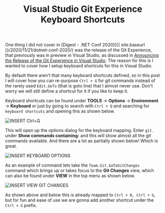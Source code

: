 ﻿---
layout: post
title: Visual Studio Git Experience Keyboard Shortcuts
---

One thing I did not cover in [Digest - .NET Conf 2020]({{ site.baseurl }}/2020/11/21/dotnet-conf-2020/)
was the release of the Git Experience, that previously was in preview in Visual Studio, as
discussed in [Announcing the Release of the Git Experience in Visual Studio](https://devblogs.microsoft.com/visualstudio/announcing-the-release-of-the-git-experience-in-visual-studio/).
The reason for this is I wanted to cover how I setup keyboard shortcuts for
this in Visual Studio. 

By default there aren't that many keyboard shortcuts
defined, so in this post I will cover how you can re-purpose
`Ctrl + G` for git commands instead of the rarely used `Edit.GoTo` (that is
goto line) that I almost never use. Don't worry we will still define a shortcut
for it if you like to keep it.

Keyboard shortcuts can be found under 
**TOOLS** -> **Options** -> **Environment** -> **Keyboard** or 
just by going to search with `Ctrl + Q` and searching for `keyboard shortcuts` and
opening this as shown below.

![INSERT Ctrl+Q]()

This will open up the options dialog for the keyboard mapping. Enter `git.` under
**Show commands containing:** and this will show almost all the git commands available.
And there are a lot as partially shown below! Which is great.

![INSERT KEYBOARD OPTIONS]()

As an example of command lets take the `Team.Git.GoToGitChanges` command which brings up or 
takes focus to the **Git Changes** view, which can also be found under **VIEW** in the top menu
as shown below.

![INSERT VIEW GIT CHANGES]()

As shown above and below this is already mapped to `Ctrl + 0, Ctrl + G`, but for fun
and ease of use we are gonna add another shortcut under the `Ctrl + G` prefix. 
